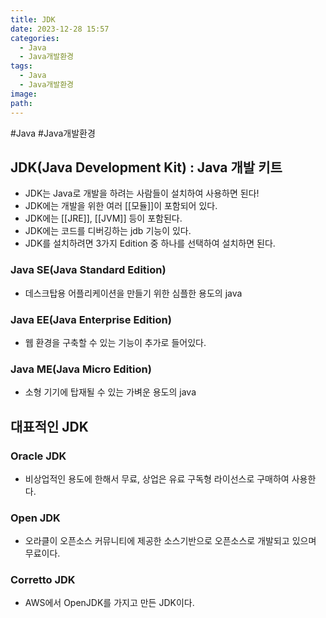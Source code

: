 ```yaml
---
title: JDK
date: 2023-12-28 15:57
categories:
  - Java
  - Java개발환경
tags:
  - Java
  - Java개발환경
image: 
path:
---
```

#Java #Java개발환경 

## JDK(Java Development Kit) : Java 개발 키트
+ JDK는 Java로 개발을 하려는 사람들이 설치하여 사용하면 된다!
+ JDK에는 개발을 위한 여러 [[모듈]]이 포함되어 있다.
+ JDK에는 [[JRE]], [[JVM]] 등이 포함된다. 
+ JDK에는 코드를 디버깅하는 jdb 기능이 있다.
+ JDK를 설치하려면 3가지 Edition 중 하나를 선택하여 설치하면 된다.


### Java SE(Java Standard Edition)
+ 데스크탑용 어플리케이션을 만들기 위한 심플한 용도의 java

### Java EE(Java Enterprise Edition)
+ 웹 환경을 구축할 수 있는 기능이 추가로 들어있다.

### Java ME(Java Micro Edition)
+ 소형 기기에 탑재될 수 있는 가벼운 용도의 java 


## 대표적인 JDK

### Oracle JDK
+ 비상업적인 용도에 한해서 무료, 상업은 유료 구독형 라이선스로 구매하여 사용한다.

### Open JDK
+ 오라클이 오픈소스 커뮤니티에 제공한 소스기반으로 오픈소스로 개발되고 있으며 무료이다.

### Corretto JDK
+ AWS에서 OpenJDK를 가지고 만든 JDK이다.